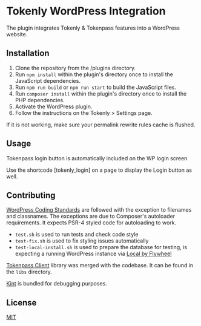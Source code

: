 # Tokenly WordPress Integration

The plugin integrates Tokenly & Tokenpass features into a WordPress website.

## Installation

1. Clone the repository from the /plugins directory.
2. Run `npm install` within the plugin's directory once to install the JavaScript dependencies.
3. Run `npm run build` or `npm run start` to build the JavaScript files.
4. Run `composer install` within the plugin's directory once to install the PHP dependencies.
5. Activate the WordPress plugin.
6. Follow the instructions on the Tokenly > Settings page.

If it is not working, make sure your permalink rewrite rules cache is flushed.

## Usage

Tokenpass login button is automatically included on the WP login screen

Use the shortcode [tokenly_login] on a page to display the Login button as well.

## Contributing

[WordPress Coding Standards](https://developer.wordpress.org/coding-standards/wordpress-coding-standards/) are followed with the exception to filenames and classnames. The exceptions are due to Composer's autoloader requirements. It expects PSR-4 styled code for autoloading to work.

* ```test.sh``` is used to run tests and check code style
* ```test-fix.sh``` is used to fix styling issues automatically
* ```test-local-install.sh``` is used to prepare the database for testing, is expecting a running WordPress instance via [Local by Flywheel](https://localwp.com/)

[Tokenpass Client](https://github.com/tokenly/tokenpass-client) library was merged with the codebase. It can be found in the ```libs``` directory.

[Kint](https://github.com/kint-php/kint/) is bundled for debugging purposes.

## License

[MIT](https://choosealicense.com/licenses/mit/)
